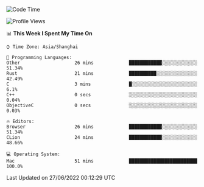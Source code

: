 <!--START_SECTION:waka-->
![Code Time](http://img.shields.io/badge/Code%20Time-51%20mins-blue)

![Profile Views](http://img.shields.io/badge/Profile%20Views-9-blue)

📊 **This Week I Spent My Time On** 

```text
⌚︎ Time Zone: Asia/Shanghai

💬 Programming Languages: 
Other                    26 mins             ████████████░░░░░░░░░░░░░   51.34% 
Rust                     21 mins             ██████████░░░░░░░░░░░░░░░   42.49% 
C                        3 mins              █░░░░░░░░░░░░░░░░░░░░░░░░   6.1% 
C++                      0 secs              ░░░░░░░░░░░░░░░░░░░░░░░░░   0.04% 
ObjectiveC               0 secs              ░░░░░░░░░░░░░░░░░░░░░░░░░   0.03%

🔥 Editors: 
Browser                  26 mins             ████████████░░░░░░░░░░░░░   51.34% 
CLion                    24 mins             ████████████░░░░░░░░░░░░░   48.66%

💻 Operating System: 
Mac                      51 mins             █████████████████████████   100.0%

```


 Last Updated on 27/06/2022 00:12:29 UTC
<!--END_SECTION:waka-->